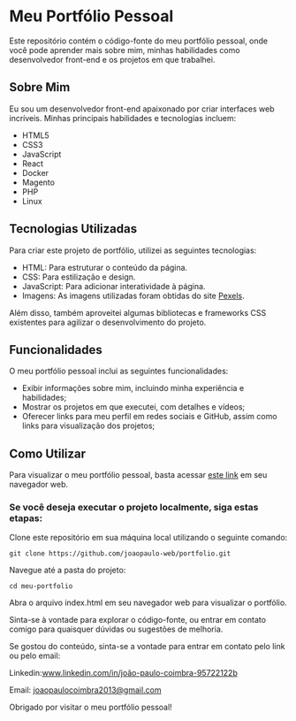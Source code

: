 # Meu Portfólio Pessoal
Este repositório contém o código-fonte do meu portfólio pessoal, onde você pode aprender mais sobre mim, minhas habilidades como desenvolvedor front-end e os projetos em que trabalhei.

## Sobre Mim
Eu sou um desenvolvedor front-end apaixonado por criar interfaces web incríveis. Minhas principais habilidades e tecnologias incluem:

- HTML5
- CSS3
- JavaScript
- React
- Docker
- Magento
- PHP
- Linux

## Tecnologias Utilizadas
Para criar este projeto de portfólio, utilizei as seguintes tecnologias:

- HTML: Para estruturar o conteúdo da página.
- CSS: Para estilização e design.
- JavaScript: Para adicionar interatividade à página.
- Imagens: As imagens utilizadas foram obtidas do site [Pexels](https://www.pexels.com/pt-br/).

Além disso, também aproveitei algumas bibliotecas e frameworks CSS existentes para agilizar o desenvolvimento do projeto.

## Funcionalidades
O meu portfólio pessoal inclui as seguintes funcionalidades:

- Exibir informações sobre mim, incluindo minha experiência e habilidades;
- Mostrar os projetos em que executei, com detalhes e vídeos;
- Oferecer links para meu perfil em redes sociais e GitHub, assim como links para visualização dos projetos;

## Como Utilizar
Para visualizar o meu portfólio pessoal, basta acessar [este link](https://joaopauloweb-portfolio.netlify.app/) em seu navegador web.

### Se você deseja executar o projeto localmente, siga estas etapas:

Clone este repositório em sua máquina local utilizando o seguinte comando:

``
git clone https://github.com/joaopaulo-web/portfolio.git
``

Navegue até a pasta do projeto:

``
cd meu-portfolio
``

Abra o arquivo index.html em seu navegador web para
visualizar o portfólio.

Sinta-se à vontade para explorar o código-fonte, ou entrar em contato comigo para quaisquer dúvidas ou sugestões de melhoria.

Se gostou do conteúdo, sinta-se a vontade para entrar em contato pelo link ou pelo email:

Linkedin:www.linkedin.com/in/joão-paulo-coimbra-95722122b

Email: [joaopaulocoimbra2013@gmail.com](mailto:joaopaulocoimbra2013@gmail.com)

Obrigado por visitar o meu portfólio pessoal!